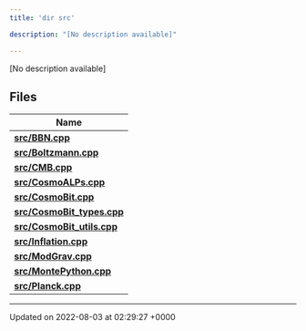 ```yaml
---
title: 'dir src'

description: "[No description available]"

---
```







[No description available]

## Files

| Name           |
| -------------- |
| **[src/BBN.cpp](/documentation/code/colliderbit_development/files/bbn_8cpp/#file-bbn.cpp)**  |
| **[src/Boltzmann.cpp](/documentation/code/colliderbit_development/files/boltzmann_8cpp/#file-boltzmann.cpp)**  |
| **[src/CMB.cpp](/documentation/code/colliderbit_development/files/cmb_8cpp/#file-cmb.cpp)**  |
| **[src/CosmoALPs.cpp](/documentation/code/colliderbit_development/files/cosmoalps_8cpp/#file-cosmoalps.cpp)**  |
| **[src/CosmoBit.cpp](/documentation/code/colliderbit_development/files/cosmobit_8cpp/#file-cosmobit.cpp)**  |
| **[src/CosmoBit_types.cpp](/documentation/code/colliderbit_development/files/cosmobit__types_8cpp/#file-cosmobit-types.cpp)**  |
| **[src/CosmoBit_utils.cpp](/documentation/code/colliderbit_development/files/cosmobit__utils_8cpp/#file-cosmobit-utils.cpp)**  |
| **[src/Inflation.cpp](/documentation/code/colliderbit_development/files/inflation_8cpp/#file-inflation.cpp)**  |
| **[src/ModGrav.cpp](/documentation/code/colliderbit_development/files/modgrav_8cpp/#file-modgrav.cpp)**  |
| **[src/MontePython.cpp](/documentation/code/colliderbit_development/files/montepython_8cpp/#file-montepython.cpp)**  |
| **[src/Planck.cpp](/documentation/code/colliderbit_development/files/planck_8cpp/#file-planck.cpp)**  |






-------------------------------

Updated on 2022-08-03 at 02:29:27 +0000
